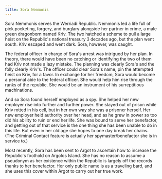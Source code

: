 ```yaml
---
title: Sora Nemmonis
---
```


Sora Nemmonis serves the Werriadi Republic. Nemmonis led a life full of pick pocketing, forgery, and burglary alongside her partner in crime, a male green dragonborn named Kriv. The two hatched a scheme to pull a large heist on the Republic's national treasury 3 decades ago, but the plan went south. Kriv escaped and went dark. Sora, however, was caught.

The federal officer in charge of Sora's arrest was intrigued by her plan. In theory, there would have been no catching or identifying the two of them had Kriv not made a lazy mistake. The planning was clearly Sora's and the folly clearly Kriv's. The officer could clear Sora's name, pin the attempted heist on Kriv, for a favor. In exchange for her freedom, Sora would become a personal aide to the federal officer. She would help him rise through the ranks of the republic. She would be an instrument of his surreptitious machinations.

And so Sora found herself employed as a spy. She helped her new employer rise into further and further power. She stayed out of prison while Kriv rotted in his cell, but in her own way she was a prisoner herself. Her new employer held authority over her head, and as he grew in power so too did his ability to ruin or end her life. She was bound to serve her benefactor, and getting out of that service is the one thing she has been unable to do in this life. But even in her old age she hopes to one day break her chains. (The Criminal Contact feature is actually her spymaster/benefactor she is in service to.)

Most recently, Sora has been sent to Argot to ascertain how to increase the Republic's foothold on Argolos Island. She has no reason to assume a pseudonym as her existence within the Republic is largely off the records thanks to her benefactor. Her only public name is as a traveling bard, and she uses this cover within Argot to carry out her true work.
